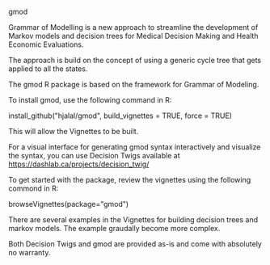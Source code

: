 gmod 

Grammar of Modelling is a new approach to streamline the development of Markov models and decision trees for Medical Decision Making and Health Economic Evaluations. 

The approach is build on the concept of using a generic cycle tree that gets applied to all the states.  

The gmod R package is based on the framework for Grammar of Modeling. 

To install gmod, use the following command in R: 

install_github("hjalal/gmod", build_vignettes = TRUE, force = TRUE)

This will allow the Vignettes to be built.

For a visual interface for generating gmod syntax interactively and visualize the syntax, you can use Decision Twigs available at https://dashlab.ca/projects/decision_twig/ 

To get started with the package, review the vignettes using the following commond in R:

browseVignettes(package="gmod")

There are several examples in the Vignettes for building decision trees and markov models. The example graudally become more complex.  

Both Decision Twigs and gmod are provided as-is and come with absolutely no warranty.
